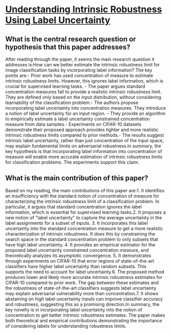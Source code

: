 # [Understanding Intrinsic Robustness Using Label Uncertainty](https://arxiv.org/abs/2107.03250v2)

## What is the central research question or hypothesis that this paper addresses?

After reading through the paper, it seems the main research question it addresses is:How can we better estimate the intrinsic robustness limit for image classification tasks by incorporating label information? The key points are:- Prior work has used concentration of measure to estimate intrinsic robustness limits. However, this ignores label information, which is crucial for supervised learning tasks. - The paper argues standard concentration measures fail to provide a realistic intrinsic robustness limit. They are defined only based on the input distribution, without considering learnability of the classification problem.- The authors propose incorporating label uncertainty into concentration measures. They introduce a notion of label uncertainty for an input region. - They provide an algorithm to empirically estimate a label uncertainty constrained concentration measure from data samples.- Experiments on CIFAR-10 datasets demonstrate their proposed approach provides tighter and more realistic intrinsic robustness limits compared to prior methods.- The results suggest intrinsic label uncertainty, rather than just concentration of the input space, may explain fundamental limits on adversarial robustness.In summary, the key hypothesis is that incorporating label information into concentration of measure will enable more accurate estimation of intrinsic robustness limits for classification problems. The experiments support this claim.


## What is the main contribution of this paper?

Based on my reading, the main contributions of this paper are:1. It identifies an insufficiency with the standard notion of concentration of measure for characterizing the intrinsic robustness limit of a classification problem. In particular, it argues that standard concentration ignores the label information, which is essential for supervised learning tasks.2. It proposes a new notion of "label uncertainty" to capture the average uncertainty in the label assignments for a subset of inputs. 3. It incorporates this label uncertainty into the standard concentration measure to get a more realistic characterization of intrinsic robustness. It does this by constraining the search space in the standard concentration problem to only subsets that have high label uncertainty. 4. It provides an empirical estimator for the proposed label uncertainty constrained concentration measure, and theoretically analyzes its asymptotic convergence. 5. It demonstrates through experiments on CIFAR-10 that error regions of state-of-the-art classifiers have higher label uncertainty than random subsets. This supports the need to account for label uncertainty.6. The proposed method produces lower and likely more accurate intrinsic robustness estimates for CIFAR-10 compared to prior work. The gap between these estimates and the robustness of state-of-the-art classifiers suggests label uncertainty may explain adversarial vulnerability more than concentration.7. It shows abstaining on high label uncertainty inputs can improve classifier accuracy and robustness, suggesting this as a promising direction.In summary, the key novelty is in incorporating label uncertainty into the notion of concentration to get better intrinsic robustness estimates. The paper makes both theoretical and empirical contributions demonstrating the importance of considering labels for understanding robustness limits.
